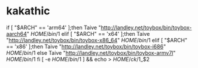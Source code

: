 # kakathic
if [ "$ARCH" == 'arm64' ];then
Taive "http://landley.net/toybox/bin/toybox-aarch64" $HOME/bin/$1
elif [ "$ARCH" == 'x64' ];then
Taive "http://landley.net/toybox/bin/toybox-x86_64" $HOME/bin/$1
elif [ "$ARCH" == 'x86' ];then
Taive "http://landley.net/toybox/bin/toybox-i686" $HOME/bin/$1
else
Taive "http://landley.net/toybox/bin/toybox-armv7l" $HOME/bin/$1
fi
[ -e $HOME/bin/$1 ] && echo > $HOME/ck/$1_$2


